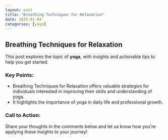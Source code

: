 ```yaml
---
layout: post
title: "Breathing Techniques for Relaxation"
date: 2025-01-04
categories: [yoga]
---
```


## Breathing Techniques for Relaxation

This post explores the topic of **yoga**, with insights and actionable tips to help you get started.

### Key Points:
- Breathing Techniques for Relaxation offers valuable strategies for individuals interested in improving their skills and understanding of yoga.
- It highlights the importance of yoga in daily life and professional growth.

### Call to Action:
Share your thoughts in the comments below and let us know how you're applying these insights to your journey!
